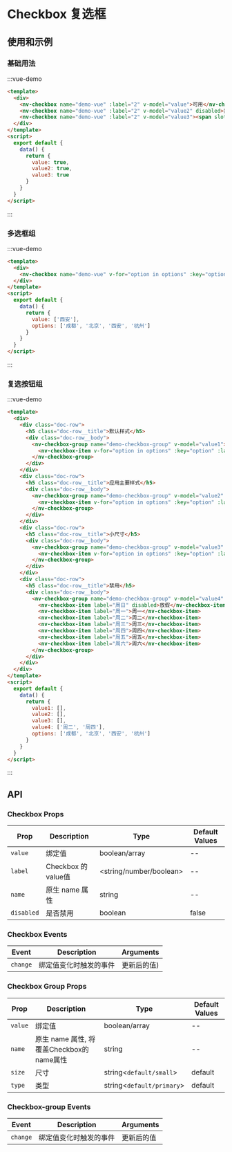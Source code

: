 # Checkbox 复选框

## 使用和示例

### 基础用法
:::vue-demo
```html
<template>
  <div>
    <nv-checkbox name="demo-vue" :label="2" v-model="value">可用</nv-checkbox>
    <nv-checkbox name="demo-vue" :label="2" v-model="value2" disabled>禁用</nv-checkbox>
    <nv-checkbox name="demo-vue" :label="2" v-model="value3"><span slot="before">文字在前，图标在后</span></nv-checkbox>
  </div>  
</template>
<script>
  export default {
    data() {
      return {
        value: true,
        value2: true,
        value3: true
      }
    }
  }
</script>  
```
:::


### 多选框组
:::vue-demo
```html
<template>
  <div>
    <nv-checkbox name="demo-vue" v-for="option in options" :key="option" :label="option" v-model="value">{{option}}</nv-checkbox>
  </div>  
</template>
<script>
  export default {
    data() {
      return {
        value: ['西安'],
        options: ['成都', '北京', '西安', '杭州']
      }
    }
  }
</script>  
```
:::


### 复选按钮组
:::vue-demo
```html
<template>
  <div>
    <div class="doc-row">
      <h5 class="doc-row__title">默认样式</h5>
      <div class="doc-row__body">
        <nv-checkbox-group name="demo-checkbox-group" v-model="value1">
          <nv-checkbox-item v-for="option in options" :key="option" :label="option">{{option}}</nv-checkbox-item>
        </nv-checkbox-group>
      </div>  
    </div>
    <div class="doc-row">
      <h5 class="doc-row__title">应用主要样式</h5>
      <div class="doc-row__body">
        <nv-checkbox-group name="demo-checkbox-group" v-model="value2" type="primary">
          <nv-checkbox-item v-for="option in options" :key="option" :label="option">{{option}}</nv-checkbox-item>
        </nv-checkbox-group>
      </div>  
    </div>
    <div class="doc-row">
      <h5 class="doc-row__title">小尺寸</h5>
      <div class="doc-row__body">
        <nv-checkbox-group name="demo-checkbox-group" v-model="value3" size="small">
          <nv-checkbox-item v-for="option in options" :key="option" :label="option">{{option}}</nv-checkbox-item>
        </nv-checkbox-group>
      </div>  
    </div>
    <div class="doc-row">
      <h5 class="doc-row__title">禁用</h5>
      <div class="doc-row__body">
        <nv-checkbox-group name="demo-checkbox-group" v-model="value4" size="small" type="primary">
          <nv-checkbox-item label="周日" disabled>放假</nv-checkbox-item>
          <nv-checkbox-item label="周一">周一</nv-checkbox-item>
          <nv-checkbox-item label="周二">周二</nv-checkbox-item>
          <nv-checkbox-item label="周三">周三</nv-checkbox-item>
          <nv-checkbox-item label="周四">周四</nv-checkbox-item>
          <nv-checkbox-item label="周五">周五</nv-checkbox-item>
          <nv-checkbox-item label="周六">周六</nv-checkbox-item>
        </nv-checkbox-group>
      </div>  
    </div> 
  </div>  
</template>
<script>
  export default {
    data() {
      return {
        value1: [],
        value2: [],
        value3: [],
        value4: ['周二', '周四'],
        options: ['成都', '北京', '西安', '杭州']
      }
    }
  }
</script>  
```
:::


## API

### Checkbox Props

| Prop  |  Description  | Type | Default Values |
|---|---|---|---|
| `value`  |  绑定值 | boolean/array | --  |
| `label`  | Checkbox 的 value值  | <string/number/boolean>  |  -- |
| `name`  | 原生 name 属性  | string  | -- |
| `disabled`  |  是否禁用 |  boolean | false  |


### Checkbox Events

| Event  |  Description  | Arguments |
|---|---|---|
| `change`  |  绑定值变化时触发的事件 | 更新后的值) |


### Checkbox Group Props

| Prop  |  Description  | Type | Default Values |
|---|---|---|---|
| `value`  |  绑定值 | boolean/array | --  |
| `name`  | 原生 name 属性, 将覆盖Checkbox的name属性  | string  | -- |
| `size`  |  尺寸 |  string<`default/small`> | default  |
| `type`  |  类型 |  string<`default/primary`> | default  |


### Checkbox-group Events

| Event  |  Description  | Arguments |
|---|---|---|
| `change`  |  绑定值变化时触发的事件 | 更新后的值 |